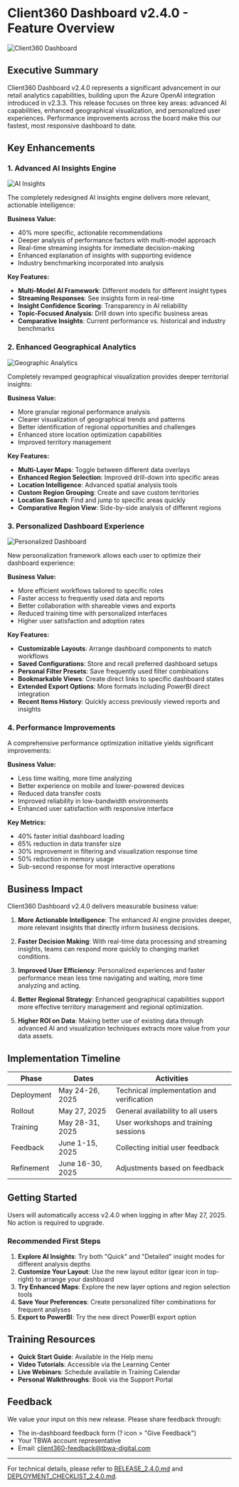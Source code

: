 # Client360 Dashboard v2.4.0 - Feature Overview

![Client360 Dashboard](./assets/client360_dashboard_header.png)

## Executive Summary

Client360 Dashboard v2.4.0 represents a significant advancement in our retail analytics capabilities, building upon the Azure OpenAI integration introduced in v2.3.3. This release focuses on three key areas: advanced AI capabilities, enhanced geographical visualization, and personalized user experiences. Performance improvements across the board make this our fastest, most responsive dashboard to date.

## Key Enhancements

### 1. Advanced AI Insights Engine

![AI Insights](./assets/ai_insights_preview.png)

The completely redesigned AI insights engine delivers more relevant, actionable intelligence:

**Business Value:**
- 40% more specific, actionable recommendations
- Deeper analysis of performance factors with multi-model approach
- Real-time streaming insights for immediate decision-making
- Enhanced explanation of insights with supporting evidence
- Industry benchmarking incorporated into analysis

**Key Features:**
- **Multi-Model AI Framework**: Different models for different insight types
- **Streaming Responses**: See insights form in real-time
- **Insight Confidence Scoring**: Transparency in AI reliability
- **Topic-Focused Analysis**: Drill down into specific business areas
- **Comparative Insights**: Current performance vs. historical and industry benchmarks

### 2. Enhanced Geographical Analytics

![Geographic Analytics](./assets/geo_analytics_preview.png)

Completely revamped geographical visualization provides deeper territorial insights:

**Business Value:**
- More granular regional performance analysis
- Clearer visualization of geographical trends and patterns
- Better identification of regional opportunities and challenges
- Enhanced store location optimization capabilities
- Improved territory management

**Key Features:**
- **Multi-Layer Maps**: Toggle between different data overlays
- **Enhanced Region Selection**: Improved drill-down into specific areas
- **Location Intelligence**: Advanced spatial analysis tools
- **Custom Region Grouping**: Create and save custom territories
- **Location Search**: Find and jump to specific areas quickly
- **Comparative Region View**: Side-by-side analysis of different regions

### 3. Personalized Dashboard Experience

![Personalized Dashboard](./assets/personalization_preview.png)

New personalization framework allows each user to optimize their dashboard experience:

**Business Value:**
- More efficient workflows tailored to specific roles
- Faster access to frequently used data and reports
- Better collaboration with shareable views and exports
- Reduced training time with personalized interfaces
- Higher user satisfaction and adoption rates

**Key Features:**
- **Customizable Layouts**: Arrange dashboard components to match workflows
- **Saved Configurations**: Store and recall preferred dashboard setups
- **Personal Filter Presets**: Save frequently used filter combinations
- **Bookmarkable Views**: Create direct links to specific dashboard states
- **Extended Export Options**: More formats including PowerBI direct integration
- **Recent Items History**: Quickly access previously viewed reports and insights

### 4. Performance Improvements

A comprehensive performance optimization initiative yields significant improvements:

**Business Value:**
- Less time waiting, more time analyzing
- Better experience on mobile and lower-powered devices
- Reduced data transfer costs
- Improved reliability in low-bandwidth environments
- Enhanced user satisfaction with responsive interface

**Key Metrics:**
- 40% faster initial dashboard loading
- 65% reduction in data transfer size
- 30% improvement in filtering and visualization response time
- 50% reduction in memory usage
- Sub-second response for most interactive operations

## Business Impact

Client360 Dashboard v2.4.0 delivers measurable business value:

1. **More Actionable Intelligence**: The enhanced AI engine provides deeper, more relevant insights that directly inform business decisions.

2. **Faster Decision Making**: With real-time data processing and streaming insights, teams can respond more quickly to changing market conditions.

3. **Improved User Efficiency**: Personalized experiences and faster performance mean less time navigating and waiting, more time analyzing and acting.

4. **Better Regional Strategy**: Enhanced geographical capabilities support more effective territory management and regional optimization.

5. **Higher ROI on Data**: Making better use of existing data through advanced AI and visualization techniques extracts more value from your data assets.

## Implementation Timeline

| Phase | Dates | Activities |
|-------|-------|------------|
| Deployment | May 24-26, 2025 | Technical implementation and verification |
| Rollout | May 27, 2025 | General availability to all users |
| Training | May 28-31, 2025 | User workshops and training sessions |
| Feedback | June 1-15, 2025 | Collecting initial user feedback |
| Refinement | June 16-30, 2025 | Adjustments based on feedback |

## Getting Started

Users will automatically access v2.4.0 when logging in after May 27, 2025. No action is required to upgrade.

### Recommended First Steps

1. **Explore AI Insights**: Try both "Quick" and "Detailed" insight modes for different analysis depths
2. **Customize Your Layout**: Use the new layout editor (gear icon in top-right) to arrange your dashboard
3. **Try Enhanced Maps**: Explore the new layer options and region selection tools
4. **Save Your Preferences**: Create personalized filter combinations for frequent analyses
5. **Export to PowerBI**: Try the new direct PowerBI export option

## Training Resources

- **Quick Start Guide**: Available in the Help menu
- **Video Tutorials**: Accessible via the Learning Center
- **Live Webinars**: Schedule available in Training Calendar
- **Personal Walkthroughs**: Book via the Support Portal

## Feedback

We value your input on this new release. Please share feedback through:

- The in-dashboard feedback form (? icon > "Give Feedback")
- Your TBWA account representative
- Email: client360-feedback@tbwa-digital.com

---

For technical details, please refer to [RELEASE_2.4.0.md](./RELEASE_2.4.0.md) and [DEPLOYMENT_CHECKLIST_2.4.0.md](./DEPLOYMENT_CHECKLIST_2.4.0.md).